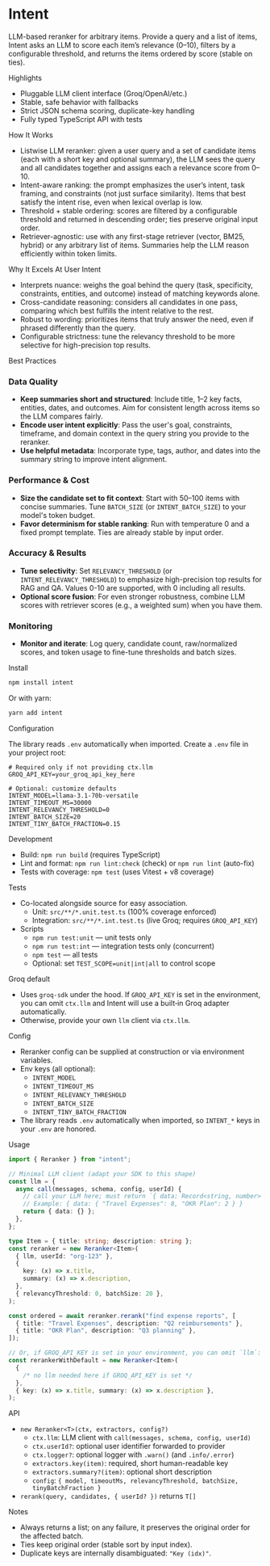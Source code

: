 # Intent

LLM-based reranker for arbitrary items. Provide a query and a list of items, Intent asks an LLM to score each item’s relevance (0–10), filters by a configurable threshold, and returns the items ordered by score (stable on ties).

Highlights

- Pluggable LLM client interface (Groq/OpenAI/etc.)
- Stable, safe behavior with fallbacks
- Strict JSON schema scoring, duplicate-key handling
- Fully typed TypeScript API with tests

How It Works

- Listwise LLM reranker: given a user query and a set of candidate items (each with a short key and optional summary), the LLM sees the query and all candidates together and assigns each a relevance score from 0–10.
- Intent-aware ranking: the prompt emphasizes the user’s intent, task framing, and constraints (not just surface similarity). Items that best satisfy the intent rise, even when lexical overlap is low.
- Threshold + stable ordering: scores are filtered by a configurable threshold and returned in descending order; ties preserve original input order.
- Retriever-agnostic: use with any first-stage retriever (vector, BM25, hybrid) or any arbitrary list of items. Summaries help the LLM reason efficiently within token limits.

Why It Excels At User Intent

- Interprets nuance: weighs the goal behind the query (task, specificity, constraints, entities, and outcome) instead of matching keywords alone.
- Cross-candidate reasoning: considers all candidates in one pass, comparing which best fulfills the intent relative to the rest.
- Robust to wording: prioritizes items that truly answer the need, even if phrased differently than the query.
- Configurable strictness: tune the relevancy threshold to be more selective for high-precision top results.

Best Practices

### Data Quality

- **Keep summaries short and structured**: Include title, 1–2 key facts, entities, dates, and outcomes. Aim for consistent length across items so the LLM compares fairly.
- **Encode user intent explicitly**: Pass the user's goal, constraints, timeframe, and domain context in the query string you provide to the reranker.
- **Use helpful metadata**: Incorporate type, tags, author, and dates into the summary string to improve intent alignment.

### Performance & Cost

- **Size the candidate set to fit context**: Start with 50–100 items with concise summaries. Tune `BATCH_SIZE` (or `INTENT_BATCH_SIZE`) to your model's token budget.
- **Favor determinism for stable ranking**: Run with temperature 0 and a fixed prompt template. Ties are already stable by input order.

### Accuracy & Results

- **Tune selectivity**: Set `RELEVANCY_THRESHOLD` (or `INTENT_RELEVANCY_THRESHOLD`) to emphasize high-precision top results for RAG and QA. Values 0-10 are supported, with 0 including all results.
- **Optional score fusion**: For even stronger robustness, combine LLM scores with retriever scores (e.g., a weighted sum) when you have them.

### Monitoring

- **Monitor and iterate**: Log query, candidate count, raw/normalized scores, and token usage to fine-tune thresholds and batch sizes.

Install

```bash
npm install intent
```

Or with yarn:

```bash
yarn add intent
```

Configuration

The library reads `.env` automatically when imported. Create a `.env` file in your project root:

```env
# Required only if not providing ctx.llm
GROQ_API_KEY=your_groq_api_key_here

# Optional: customize defaults
INTENT_MODEL=llama-3.1-70b-versatile
INTENT_TIMEOUT_MS=30000
INTENT_RELEVANCY_THRESHOLD=0
INTENT_BATCH_SIZE=20
INTENT_TINY_BATCH_FRACTION=0.15
```

Development

- Build: `npm run build` (requires TypeScript)
- Lint and format: `npm run lint:check` (check) or `npm run lint` (auto-fix)
- Tests with coverage: `npm test` (uses Vitest + v8 coverage)

Tests

- Co-located alongside source for easy association.
  - Unit: `src/**/*.unit.test.ts` (100% coverage enforced)
  - Integration: `src/**/*.int.test.ts` (live Groq; requires `GROQ_API_KEY`)
- Scripts
  - `npm run test:unit` — unit tests only
  - `npm run test:int` — integration tests only (concurrent)
  - `npm test` — all tests
  - Optional: set `TEST_SCOPE=unit|int|all` to control scope

Groq default

- Uses `groq-sdk` under the hood. If `GROQ_API_KEY` is set in the environment, you can omit `ctx.llm` and Intent will use a built‑in Groq adapter automatically.
- Otherwise, provide your own `llm` client via `ctx.llm`.

Config

- Reranker config can be supplied at construction or via environment variables.
- Env keys (all optional):
  - `INTENT_MODEL`
  - `INTENT_TIMEOUT_MS`
  - `INTENT_RELEVANCY_THRESHOLD`
  - `INTENT_BATCH_SIZE`
  - `INTENT_TINY_BATCH_FRACTION`
- The library reads `.env` automatically when imported, so `INTENT_*` keys in your `.env` are honored.

Usage

```ts
import { Reranker } from "intent";

// Minimal LLM client (adapt your SDK to this shape)
const llm = {
  async call(messages, schema, config, userId) {
    // call your LLM here; must return `{ data: Record<string, number> }`
    // Example: { data: { "Travel Expenses": 8, "OKR Plan": 2 } }
    return { data: {} };
  },
};

type Item = { title: string; description: string };
const reranker = new Reranker<Item>(
  { llm, userId: "org-123" },
  {
    key: (x) => x.title,
    summary: (x) => x.description,
  },
  { relevancyThreshold: 0, batchSize: 20 },
);

const ordered = await reranker.rerank("find expense reports", [
  { title: "Travel Expenses", description: "Q2 reimbursements" },
  { title: "OKR Plan", description: "Q3 planning" },
]);

// Or, if GROQ_API_KEY is set in your environment, you can omit `llm`:
const rerankerWithDefault = new Reranker<Item>(
  {
    /* no llm needed here if GROQ_API_KEY is set */
  },
  { key: (x) => x.title, summary: (x) => x.description },
);
```

API

- `new Reranker<T>(ctx, extractors, config?)`
  - `ctx.llm`: LLM client with `call(messages, schema, config, userId)`
  - `ctx.userId?`: optional user identifier forwarded to provider
  - `ctx.logger?`: optional logger with `.warn()` (and `.info/.error`)
  - `extractors.key(item)`: required, short human-readable key
  - `extractors.summary?(item)`: optional short description
  - `config`: `{ model, timeoutMs, relevancyThreshold, batchSize, tinyBatchFraction }`
- `rerank(query, candidates, { userId? })` returns `T[]`

Notes

- Always returns a list; on any failure, it preserves the original order for the affected batch.
- Ties keep original order (stable sort by input index).
- Duplicate keys are internally disambiguated: `"Key (idx)"`.
